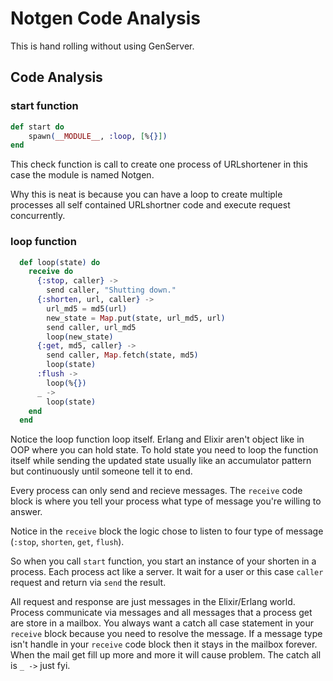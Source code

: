 # Notgen Code Analysis

This is hand rolling without using GenServer.

## Code Analysis

### start function

```elixir
def start do
    spawn(__MODULE__, :loop, [%{}])
end
```

This check function is call to create one process of URLshortener in this case the module is named Notgen.

Why this is neat is because you can have a loop to create multiple processes all self contained URLshortner code and execute request concurrently.


### loop function  

```elixir
  def loop(state) do
    receive do
      {:stop, caller} ->
        send caller, "Shutting down."
      {:shorten, url, caller} ->
        url_md5 = md5(url)
        new_state = Map.put(state, url_md5, url)
        send caller, url_md5
        loop(new_state)
      {:get, md5, caller} ->
        send caller, Map.fetch(state, md5)
        loop(state)
      :flush ->
        loop(%{})
      _ ->
        loop(state)
    end
  end
```

Notice the loop function loop itself. Erlang and Elixir aren't object like in OOP where you can hold state. To hold state you need to loop the function itself while sending the updated state usually like an accumulator pattern but continuously until someone tell it to end.

Every process can only send and recieve messages. The `receive` code block is where you tell your process what type of message you're willing to answer.  

Notice in the `receive` block the logic chose to listen to four type of message (`:stop`, `shorten`, `get`, `flush`).

So when you call `start` function, you start an instance of your shorten in a process. Each process act like a server. It wait for a user or this case `caller` request and return via `send` the result. 

All request and response are just messages in the Elixir/Erlang world. Process communicate via messages and all messages that a process get are store in a mailbox. You always want a catch all case statement in your `receive` block because you need to resolve the message. If a message type isn't handle in your `receive` code block then it stays in the mailbox forever. When the mail get fill up more and more it will cause problem. The catch all is `_ ->` just fyi. 







